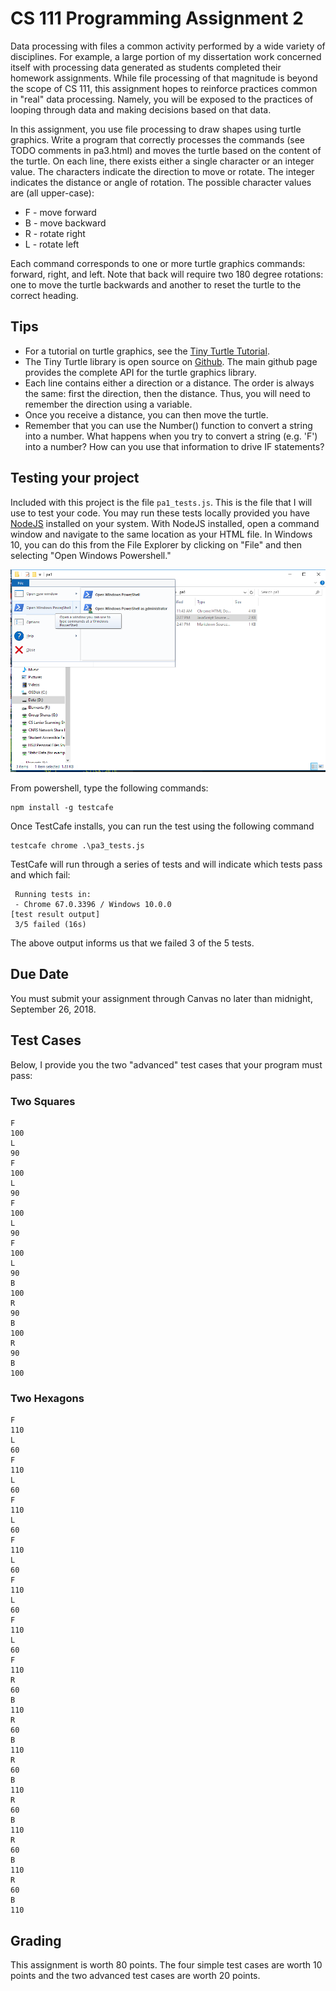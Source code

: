 # CS 111 Programming Assignment 2
Data processing with files a common activity performed by a wide variety of disciplines.  For example, a large portion of my dissertation work concerned itself with processing data generated as students completed their homework assignments.  While file processing of that magnitude is beyond the scope of CS 111, this assignment hopes to reinforce practices common in "real" data processing.  Namely, you will be exposed to the practices of looping through data and making decisions based on that data.

In this assignment, you use file processing to draw shapes using turtle graphics.  Write a program that correctly processes the commands (see TODO comments in pa3.html) and moves the turtle based on the content of the turtle.  On each line, there exists either a single character or an integer value.  The characters indicate the direction to move or rotate.  The integer indicates the distance or angle of rotation.  The possible character values are (all upper-case):

* F - move forward
* B - move backward
* R - rotate right
* L - rotate left

Each command corresponds to one or more turtle graphics commands: forward, right, and left.  Note that back will require two 180 degree rotations: one to move the turtle backwards and another to reset the turtle to the correct heading.  

## Tips
* For a tutorial on turtle graphics, see the [Tiny Turtle Tutorial](https://toolness.github.io/tiny-turtle/tutorial/).  
* The Tiny Turtle library is open source on [Github](https://github.com/toolness/tiny-turtle).  The main github page provides the complete API for the turtle graphics library.
* Each line contains either a direction or a distance.  The order is always the same: first the direction, then the distance.  Thus, you will need to remember the direction using a variable. 
* Once you receive a distance, you can then move the turtle.  
* Remember that you can use the Number() function to convert a string into a number.  What happens when you try to convert a string (e.g. 'F') into a number?  How can you use that information to drive IF statements?

## Testing your project
Included with this project is the file `pa1_tests.js`.  This is the file that
I will use to test your code.  You may run these tests locally provided you
have [NodeJS](https://nodejs.org/en/download/) installed on your system.  With
NodeJS installed, open a command window and navigate to the same location as
your HTML file.  In Windows 10, you can do this from the File Explorer by
clicking on "File" and then selecting "Open Windows Powershell." 

![PowerShell](powershell.png)

From powershell, type the following commands:

```
npm install -g testcafe
```

Once TestCafe installs, you can run the test using the following command

```
testcafe chrome .\pa3_tests.js
```

TestCafe will run through a series of tests and will indicate which tests 
pass and which fail:

```
 Running tests in:
 - Chrome 67.0.3396 / Windows 10.0.0
[test result output]
 3/5 failed (16s)
```

The above output informs us that we failed 3 of the 5 tests.  

## Due Date
You must submit your assignment through Canvas no later than midnight, September 26, 2018.

## Test Cases
Below, I provide you the two "advanced" test cases that your program must pass:

### Two Squares
```
F
100
L
90
F
100
L
90
F
100
L
90
F
100
L
90
B
100
R
90
B
100
R
90
B
100
```

### Two Hexagons
```
F
110
L
60
F
110
L
60
F
110
L
60
F
110
L
60
F
110
L
60
F
110
L
60
F
110
R
60
B
110
R
60
B
110
R
60
B
110
R
60
B
110
R
60
B
110
R
60
B
110
```

## Grading
This assignment is worth 80 points.  The four simple test cases are worth 10 points and the two advanced test cases are worth 20 points.  